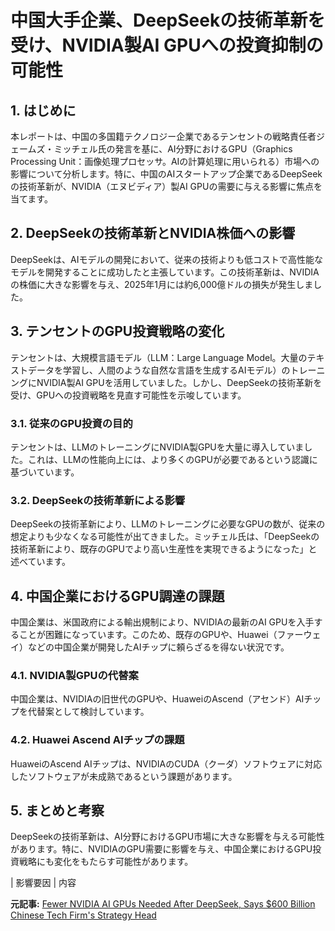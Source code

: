 # 中国大手企業、DeepSeekの技術革新を受け、NVIDIA製AI GPUへの投資抑制の可能性

## 1. はじめに

本レポートは、中国の多国籍テクノロジー企業であるテンセントの戦略責任者ジェームズ・ミッチェル氏の発言を基に、AI分野におけるGPU（Graphics Processing Unit：画像処理プロセッサ。AIの計算処理に用いられる）市場への影響について分析します。特に、中国のAIスタートアップ企業であるDeepSeekの技術革新が、NVIDIA（エヌビディア）製AI GPUの需要に与える影響に焦点を当てます。

## 2. DeepSeekの技術革新とNVIDIA株価への影響

DeepSeekは、AIモデルの開発において、従来の技術よりも低コストで高性能なモデルを開発することに成功したと主張しています。この技術革新は、NVIDIAの株価に大きな影響を与え、2025年1月には約6,000億ドルの損失が発生しました。

## 3. テンセントのGPU投資戦略の変化

テンセントは、大規模言語モデル（LLM：Large Language Model。大量のテキストデータを学習し、人間のような自然な言語を生成するAIモデル）のトレーニングにNVIDIA製AI GPUを活用していました。しかし、DeepSeekの技術革新を受け、GPUへの投資戦略を見直す可能性を示唆しています。

### 3.1. 従来のGPU投資の目的

テンセントは、LLMのトレーニングにNVIDIA製GPUを大量に導入していました。これは、LLMの性能向上には、より多くのGPUが必要であるという認識に基づいています。

### 3.2. DeepSeekの技術革新による影響

DeepSeekの技術革新により、LLMのトレーニングに必要なGPUの数が、従来の想定よりも少なくなる可能性が出てきました。ミッチェル氏は、「DeepSeekの技術革新により、既存のGPUでより高い生産性を実現できるようになった」と述べています。

## 4. 中国企業におけるGPU調達の課題

中国企業は、米国政府による輸出規制により、NVIDIAの最新のAI GPUを入手することが困難になっています。このため、既存のGPUや、Huawei（ファーウェイ）などの中国企業が開発したAIチップに頼らざるを得ない状況です。

### 4.1. NVIDIA製GPUの代替案

中国企業は、NVIDIAの旧世代のGPUや、HuaweiのAscend（アセンド）AIチップを代替案として検討しています。

### 4.2. Huawei Ascend AIチップの課題

HuaweiのAscend AIチップは、NVIDIAのCUDA（クーダ）ソフトウェアに対応したソフトウェアが未成熟であるという課題があります。

## 5. まとめと考察

DeepSeekの技術革新は、AI分野におけるGPU市場に大きな影響を与える可能性があります。特に、NVIDIAのGPU需要に影響を与え、中国企業におけるGPU投資戦略にも変化をもたらす可能性があります。

| 影響要因 | 内容 

**元記事:** [Fewer NVIDIA AI GPUs Needed After DeepSeek, Says $600 Billion Chinese Tech Firm's Strategy Head](https://wccftech.com/fewer-nvidia-ai-gpus-needed-after-deepseek-says-600-billion-chinese-tech-firms-strategy-head/)